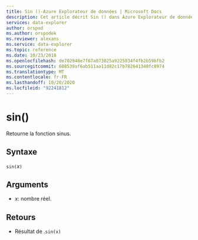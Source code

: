 ```yaml
---
title: Sin ()-Azure Explorateur de données | Microsoft Docs
description: Cet article décrit Sin () dans Azure Explorateur de données.
services: data-explorer
author: orspod
ms.author: orspodek
ms.reviewer: alexans
ms.service: data-explorer
ms.topic: reference
ms.date: 10/23/2018
ms.openlocfilehash: de702948e7f67a073025a9225034f4fb2b59bfb2
ms.sourcegitcommit: 608539af6ab511aa11d82c17b782641340fc8974
ms.translationtype: MT
ms.contentlocale: fr-FR
ms.lasthandoff: 10/20/2020
ms.locfileid: "92241812"
---
```

# <a name="sin"></a>sin()

Retourne la fonction sinus.

## <a name="syntax"></a>Syntaxe

`sin(`*x*`)`

## <a name="arguments"></a>Arguments

* *x*: nombre réel.

## <a name="returns"></a>Retours

* Résultat de .`sin(x)`